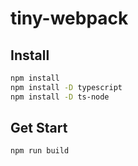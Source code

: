 # tiny-webpack

## Install

```bash
npm install
npm install -D typescript
npm install -D ts-node
```

## Get Start

```bash
npm run build
```